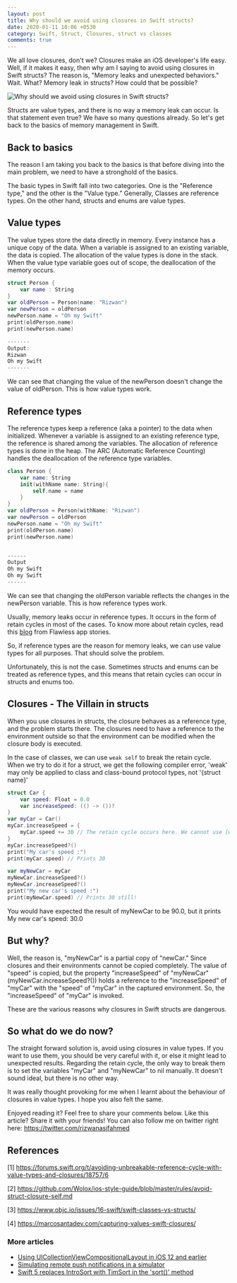 ```yaml
---
layout: post
title: Why should we avoid using closures in Swift structs?
date: 2020-01-11 10:06 +0530
category: Swift, Struct, Closures, struct vs classes
comments: true
---
```


We all love closures, don't we? Closures make an iOS developer's life easy. Well, if it makes it easy, then why am I saying to avoid using closures in Swift structs? The reason is, "Memory leaks and unexpected behaviors."
Wait. What? Memory leak in structs? How could that be possible?

![Why should we avoid using closures in Swift structs?](/blog/assets/images/closuresinstructs.png)

Structs are value types, and there is no way a memory leak can occur.
Is that statement even true? We have so many questions already. So let's get back to the basics of memory management in Swift.

## **Back to basics**

The reason I am taking you back to the basics is that before diving into the main problem, we need to have a stronghold of the basics.

 The basic types in Swift fall into two categories. One is the "Reference type," and the other is the "Value type." Generally, Classes are reference types. On the other hand, structs and enums are value types.

## **Value types**

The value types store the data directly in memory. Every instance has a unique copy of the data. When a variable is assigned to an existing variable, the data is copied. The allocation of the value types is done in the stack. When the value type variable goes out of scope, the deallocation of the memory occurs.

```swift
struct Person {
    var name : String
}
var oldPerson = Person(name: "Rizwan")
var newPerson = oldPerson
newPerson.name = "Oh my Swift"
print(oldPerson.name)
print(newPerson.name)

-------
Output:
Rizwan
Oh my Swift
-------
```

We can see that changing the value of the newPerson doesn't change the value of oldPerson. This is how value types work.

## **Reference types**

The reference types keep a reference (aka a pointer) to the data when initialized. Whenever a variable is assigned to an existing reference type, the reference is shared among the variables. The allocation of reference types is done in the heap. The ARC (Automatic Reference Counting) handles the deallocation of the reference type variables.

```swift
class Person {
    var name: String
    init(withName name: String){
        self.name = name
    }
}
var oldPerson = Person(withName: "Rizwan")
var newPerson = oldPerson
newPerson.name = "Oh my Swift"
print(oldPerson.name)
print(newPerson.name)


------
Output
Oh my Swift
Oh my Swift
------
```

We can see that changing the oldPerson variable reflects the changes in the newPerson variable. This is how reference types work.

Usually, memory leaks occur in reference types. It occurs in the form of retain cycles in most of the cases. To know more about retain cycles, read this [blog](https://medium.com/flawless-app-stories/memory-leaks-in-swift-bfd5f95f3a74) from Flawless app stories.

So, if reference types are the reason for memory leaks, we can use value types for all purposes. That should solve the problem.

Unfortunately, this is not the case. Sometimes structs and enums can be treated as reference types, and this means that retain cycles can occur in structs and enums too.

## **Closures - The Villain in structs**

When you use closures in structs, the closure behaves as a reference type, and the problem starts there. The closures need to have a reference to the environment outside so that the environment can be modified when the closure body is executed.

In the case of classes, we can use `weak self` to break the retain cycle. When we try to do it for a struct, we get the following compiler error, 'weak' may only be applied to class and class-bound protocol types, not '{struct name}'

```swift
struct Car {
    var speed: Float = 0.0
    var increaseSpeed: (() -> ())?
}
var myCar = Car()
myCar.increaseSpeed = {
    myCar.speed += 30 // The retain cycle occurs here. We cannot use [weak myCar] as myCar is a value type.
}
myCar.increaseSpeed?()
print("My car's speed :")
print(myCar.speed) // Prints 30

var myNewCar = myCar
myNewCar.increaseSpeed?()
myNewCar.increaseSpeed?()
print("My new car's speed :")
print(myNewCar.speed) // Prints 30 still!
```

You would have expected the result of myNewCar to be 90.0, but it prints My new car's speed: 30.0

## **But why?**

Well, the reason is, "myNewCar" is a partial copy of "newCar." Since closures and their environments cannot be copied completely. The value of "speed" is copied, but the property "increaseSpeed" of "myNewCar" (myNewCar.increaseSpeed?()) holds a reference to the "increaseSpeed" of "myCar" with the "speed" of "myCar" in the captured environment. So, the "increaseSpeed" of "myCar" is invoked.

These are the various reasons why closures in Swift structs are dangerous.

## **So what do we do now?**

The straight forward solution is, avoid using closures in value types. If you want to use them, you should be very careful with it, or else it might lead to unexpected results.
Regarding the retain cycle, the only way to break them is to set the variables "myCar" and "myNewCar" to nil manually. It doesn't sound ideal, but there is no other way.

It was really thought provoking for me when I learnt about the behaviour of closures in value types. I hope you also felt the same.

 Enjoyed reading it? Feel free to share your comments below. Like this article? Share it with your friends!
 You can also follow me on twitter right here: <https://twitter.com/rizwanasifahmed>

## **References**

 [1] <https://forums.swift.org/t/avoiding-unbreakable-reference-cycle-with-value-types-and-closures/18757/6>

 [2] <https://github.com/Wolox/ios-style-guide/blob/master/rules/avoid-struct-closure-self.md>

 [3] <https://www.objc.io/issues/16-swift/swift-classes-vs-structs/>

 [4] <https://marcosantadev.com/capturing-values-swift-closures/>

### More articles

- [Using UICollectionViewCompositionalLayout in iOS 12 and earlier](/blog/2020/03/18/using-uicollectionviewcompositionallayout-in-ios-12-and-earlier/)
- [Simulating remote push notifications in a simulator](/blog/2020/02/13/simulating-remote-push-notifications-in-a-simulator/)
- [Swift 5 replaces IntroSort with TimSort in the 'sort()' method](/blog/2019/09/29/swift-5-replaces-introsort-with-timsort-in-the-sort-method/)
